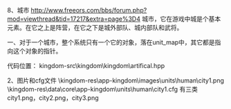 8、城市
http://www.freeors.com/bbs/forum.php?mod=viewthread&tid=17217&extra=page%3D4
城市，它在游戏中城是个基本元素。在它之上是阵营，在它之下是城外部队、城内部队和武将。

一、对于一个城市，整个系统只有一个它的对象，落在unit_map中，其它都是指向这个对象的指针。

代码位置：
kingdom-src\kingdom\kingdom\artifical.hpp

2、图片和cfg文件
\kingdom-res\app-kingdom\images\units\human\city1.png
\kingdom-res\data\core\app-kingdom\units\human\city1.cfg
有三类city1.png，city2.png，city3.png